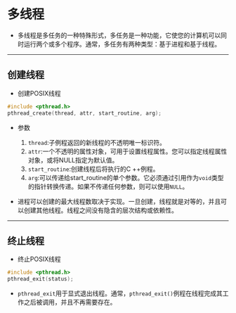 # 多线程

- 多线程是多任务的一种特殊形式，多任务是一种功能，它使您的计算机可以同时运行两个或多个程序。通常，多任务有两种类型：基于进程和基于线程。



****

## 创建线程

- 创建POSIX线程

```c++
#include <pthread.h>
pthread_create(thread, attr, start_routine, arg);
```

- 参数
  1. `thread`:子例程返回的新线程的不透明唯一标识符。
  2. `attr`:一个不透明的属性对象，可用于设置线程属性。您可以指定线程属性对象，或将NULL指定为默认值。
  3. `start_routine`:创建线程后将执行的C ++例程。
  4. `arg`:可以传递给start_routine的单个参数。它必须通过引用作为`void`类型的指针转换传递。如果不传递任何参数，则可以使用`NULL`。

- 进程可以创建的最大线程数取决于实现。一旦创建，线程就是对等的，并且可以创建其他线程。线程之间没有隐含的层次结构或依赖性。

****

## 终止线程

- 终止POSIX线程

```c++
#include <pthread.h>
pthread_exit(status);
```

- `pthread_exit`用于显式退出线程。通常，`pthread_exit()`例程在线程完成其工作之后被调用，并且不再需要存在。